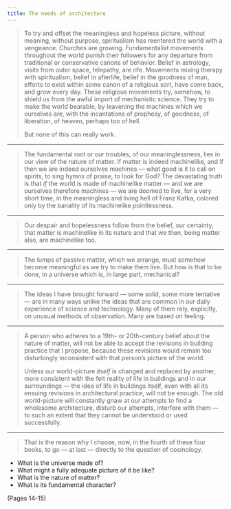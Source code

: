 ```yaml
---
title: The needs of architecture
---
```


> To try and offset the meaningless and hopeless picture, without meaning, without purpose, spiritualism has reentered the world with a vengeance. Churches are growing. Fundamentalist movements throughout the world punish their followers for any departure from traditional or conservative canons of behavior. Belief in astrology, visits from outer space, telepathy, are rife. Movements mixing therapy with spiritualism, belief in afterlife, belief in the goodness of man, efforts to exist within some canon of a religious sort, have come back, and grow every day. These religious movements try, somehow, to shield us from the awful import of mechanistic science. They try to make the world bearable, by leavening the machines which we ourselves are, with the incantations of prophesy, of goodness, of liberation, of heaven, perhaps too of hell.
> 
> But none of this can really work.

---

> The fundamental root or our troubles, of our meaninglessness, lies in our view of the nature of matter. 
> If matter is indeed machinelike, and if then we are indeed ourselves machines — what good is it to call on spirits, to sing hymns of praise, to look for God?
> The devastating truth is that *if* the world is made of machinelike matter — and we are ourselves therefore machines — we are doomed to live, for a very short time, in the meaningless and living hell of Franz Kafka, colored only by the banality of its machinelike pointlessness.

---

> Our despair and hopelessness follow from the belief, our certainty, that matter is machinelike in its nature and that we then, being matter also, are machinelike too.

---

> The lumps of passive matter, which we arrange, must somehow become meaningful as we try to make them live. But how is that to be done, in a universe which is, in large part, mechanical?

---

> The ideas I have brought forward — some solid, some more tentative — are in many ways unlike the ideas that are common in our daily experience of science and technology. Many of them rely, explicitly, on unusual methods of observation. Many are based on feeling.

---

> A person who adheres to a 19th- or 20th-century belief about the nature of matter, will not be able to accept the revisions in building practice that I propose, because these revisions would remain too disturbingly inconsistent with that person’s picture of the world. 
> 
> Unless our world-picture *itself* is changed and replaced by another, more consistent with the felt reality of life in buildings and in our surroundings — the idea of life in buildings itself, even with all its ensuing revisions in architectural practice, will not be enough. 
> The old world-picture will constantly gnaw at our attempts to find a wholesome architecture, disturb our attempts, interfere with them — to such an extent that they cannot be understood or used successfully.

---

> That is the reason why I choose, now, in the fourth of these four books, to go — at last — directly to the question of cosmology.

- What is the universe made of?
- What might a fully adequate picture of it be like?
- What is the nature of matter?
- What is its fundamental character?

(Pages 14-15)